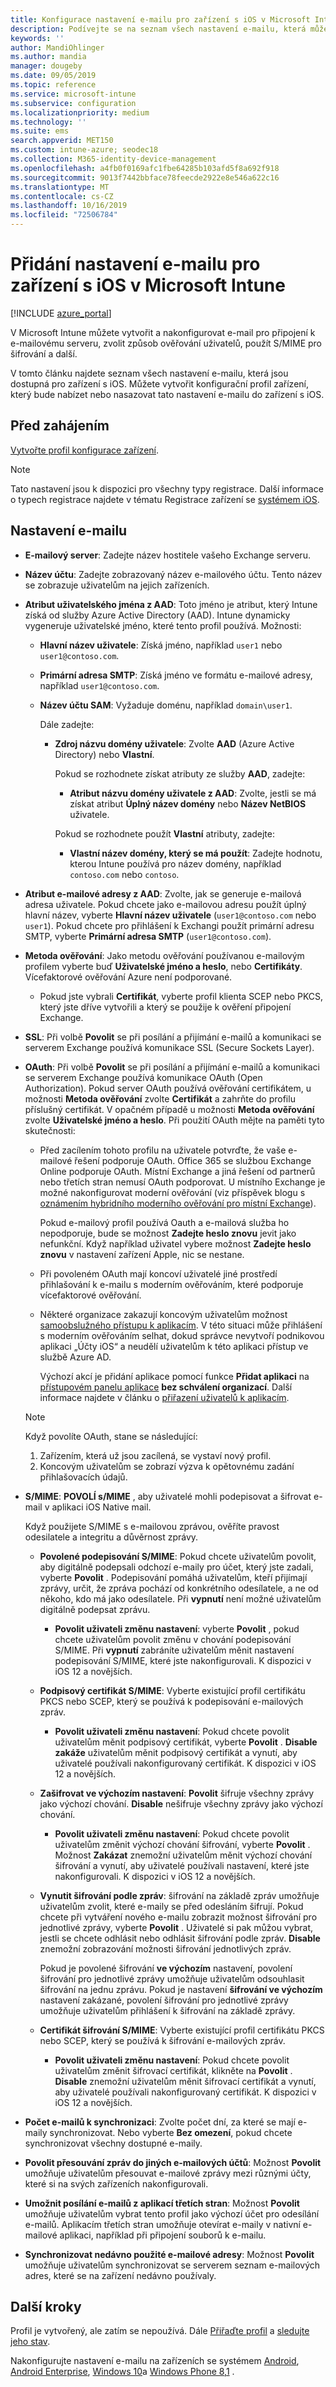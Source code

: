 ```yaml
---
title: Konfigurace nastavení e-mailu pro zařízení s iOS v Microsoft Intune – Azure | Microsoft Docs
description: Podívejte se na seznam všech nastavení e-mailu, která můžete nakonfigurovat a přidat do zařízení se systémem iOS v Microsoft Intune, včetně použití serverů Exchange a získání atributů z Azure Active Directory. Můžete taky povolit SSL, ověřovat uživatele pomocí certifikátů nebo uživatelského jména a hesla a synchronizovat e-mail na zařízeních s iOS pomocí profilů konfigurace zařízení v Microsoft Intune.
keywords: ''
author: MandiOhlinger
ms.author: mandia
manager: dougeby
ms.date: 09/05/2019
ms.topic: reference
ms.service: microsoft-intune
ms.subservice: configuration
ms.localizationpriority: medium
ms.technology: ''
ms.suite: ems
search.appverid: MET150
ms.custom: intune-azure; seodec18
ms.collection: M365-identity-device-management
ms.openlocfilehash: a4fb0f0169afc1fbe64285b103afd5f8a692f918
ms.sourcegitcommit: 9013f7442bbface78feecde2922e8e546a622c16
ms.translationtype: MT
ms.contentlocale: cs-CZ
ms.lasthandoff: 10/16/2019
ms.locfileid: "72506784"
---
```

# <a name="add-e-mail-settings-for-ios-devices-in-microsoft-intune"></a>Přidání nastavení e-mailu pro zařízení s iOS v Microsoft Intune

[!INCLUDE [azure_portal](../includes/azure_portal.md)]

V Microsoft Intune můžete vytvořit a nakonfigurovat e-mail pro připojení k e-mailovému serveru, zvolit způsob ověřování uživatelů, použít S/MIME pro šifrování a další.

V tomto článku najdete seznam všech nastavení e-mailu, která jsou dostupná pro zařízení s iOS. Můžete vytvořit konfigurační profil zařízení, který bude nabízet nebo nasazovat tato nastavení e-mailu do zařízení s iOS.

## <a name="before-you-begin"></a>Před zahájením

[Vytvořte profil konfigurace zařízení](../email-settings-configure.md).

> [!NOTE]
> Tato nastavení jsou k dispozici pro všechny typy registrace. Další informace o typech registrace najdete v tématu Registrace zařízení se [systémem iOS](../ios-enroll.md).

## <a name="email-settings"></a>Nastavení e-mailu

- **E-mailový server**: Zadejte název hostitele vašeho Exchange serveru.
- **Název účtu**: Zadejte zobrazovaný název e-mailového účtu. Tento název se zobrazuje uživatelům na jejich zařízeních.
- **Atribut uživatelského jména z AAD**: Toto jméno je atribut, který Intune získá od služby Azure Active Directory (AAD). Intune dynamicky vygeneruje uživatelské jméno, které tento profil používá. Možnosti:
  - **Hlavní název uživatele**: Získá jméno, například `user1` nebo `user1@contoso.com`.
  - **Primární adresa SMTP**: Získá jméno ve formátu e-mailové adresy, například `user1@contoso.com`.
  - **Název účtu SAM**: Vyžaduje doménu, například `domain\user1`.

    Dále zadejte:  
    - **Zdroj názvu domény uživatele**: Zvolte **AAD** (Azure Active Directory) nebo **Vlastní**.

      Pokud se rozhodnete získat atributy ze služby **AAD**, zadejte:
      - **Atribut názvu domény uživatele z AAD**: Zvolte, jestli se má získat atribut **Úplný název domény** nebo **Název NetBIOS** uživatele.

      Pokud se rozhodnete použít **Vlastní** atributy, zadejte:
      - **Vlastní název domény, který se má použít**: Zadejte hodnotu, kterou Intune používá pro název domény, například `contoso.com` nebo `contoso`.

- **Atribut e-mailové adresy z AAD**: Zvolte, jak se generuje e-mailová adresa uživatele. Pokud chcete jako e-mailovou adresu použít úplný hlavní název, vyberte **Hlavní název uživatele** (`user1@contoso.com` nebo `user1`). Pokud chcete pro přihlášení k Exchangi použít primární adresu SMTP, vyberte **Primární adresa SMTP** (`user1@contoso.com`).
- **Metoda ověřování**: Jako metodu ověřování používanou e-mailovým profilem vyberte buď **Uživatelské jméno a heslo**, nebo **Certifikáty**. Vícefaktorové ověřování Azure není podporované.
  - Pokud jste vybrali **Certifikát**, vyberte profil klienta SCEP nebo PKCS, který jste dříve vytvořili a který se použije k ověření připojení Exchange.
- **SSL**: Při volbě **Povolit** se při posílání a přijímání e-mailů a komunikaci se serverem Exchange používá komunikace SSL (Secure Sockets Layer).
- **OAuth**: Při volbě **Povolit** se při posílání a přijímání e-mailů a komunikaci se serverem Exchange používá komunikace OAuth (Open Authorization). Pokud server OAuth používá ověřování certifikátem, u možnosti **Metoda ověřování** zvolte **Certifikát** a zahrňte do profilu příslušný certifikát. V opačném případě u možnosti **Metoda ověřování** zvolte **Uživatelské jméno a heslo**. Při použití OAuth mějte na paměti tyto skutečnosti:

  - Před zacílením tohoto profilu na uživatele potvrďte, že vaše e-mailové řešení podporuje OAuth. Office 365 se službou Exchange Online podporuje OAuth. Místní Exchange a jiná řešení od partnerů nebo třetích stran nemusí OAuth podporovat. U místního Exchange je možné nakonfigurovat moderní ověřování (viz příspěvek blogu s [oznámením hybridního moderního ověřování pro místní Exchange](https://blogs.technet.microsoft.com/exchange/2017/12/06/announcing-hybrid-modern-authentication-for-exchange-on-premises/)).

    Pokud e-mailový profil používá Oauth a e-mailová služba ho nepodporuje, bude se možnost **Zadejte heslo znovu** jevit jako nefunkční. Když například uživatel vybere možnost **Zadejte heslo znovu** v nastavení zařízení Apple, nic se nestane.

  - Při povoleném OAuth mají koncoví uživatelé jiné prostředí přihlašování k e-mailu s moderním ověřováním, které podporuje vícefaktorové ověřování. 

  - Některé organizace zakazují koncovým uživatelům možnost [samoobslužného přístupu k aplikacím](https://docs.microsoft.com/azure/active-directory/manage-apps/manage-self-service-access). V této situaci může přihlášení s moderním ověřováním selhat, dokud správce nevytvoří podnikovou aplikaci „Účty iOS“ a neudělí uživatelům k této aplikaci přístup ve službě Azure AD.

    Výchozí akcí je přidání aplikace pomocí funkce **Přidat aplikaci** na [přístupovém panelu aplikace](https://docs.microsoft.com/azure/active-directory/user-help/active-directory-saas-access-panel-introduction) **bez schválení organizací**. Další informace najdete v článku o [přiřazení uživatelů k aplikacím](https://docs.microsoft.com/azure/active-directory/manage-apps/ways-users-get-assigned-to-applications).

  > [!NOTE]
  > Když povolíte OAuth, stane se následující:  
  > 1. Zařízením, která už jsou zacílená, se vystaví nový profil.
  > 2. Koncovým uživatelům se zobrazí výzva k opětovnému zadání přihlašovacích údajů.

- **S/MIME**: **POVOLÍ s/MIME** , aby uživatelé mohli podepisovat a šifrovat e-mail v aplikaci iOS Native mail. 

  Když použijete S/MIME s e-mailovou zprávou, ověříte pravost odesilatele a integritu a důvěrnost zprávy.

  - **Povolené podepisování S/MIME**: Pokud chcete uživatelům povolit, aby digitálně podepsali odchozí e-maily pro účet, který jste zadali, vyberte **Povolit** . Podepisování pomáhá uživatelům, kteří přijímají zprávy, určit, že zpráva pochází od konkrétního odesílatele, a ne od někoho, kdo má jako odesílatele. Při **vypnutí** není možné uživatelům digitálně podepsat zprávu.
    - **Povolit uživateli změnu nastavení**: vyberte **Povolit** , pokud chcete uživatelům povolit změnu v chování podepisování S/MIME. Při **vypnutí** zabráníte uživatelům měnit nastavení podepisování S/MIME, které jste nakonfigurovali. K dispozici v iOS 12 a novějších.

  - **Podpisový certifikát S/MIME**: Vyberte existující profil certifikátu PKCS nebo SCEP, který se používá k podepisování e-mailových zpráv.
    - **Povolit uživateli změnu nastavení**: Pokud chcete povolit uživatelům měnit podpisový certifikát, vyberte **Povolit** . **Disable zakáže** uživatelům měnit podpisový certifikát a vynutí, aby uživatelé používali nakonfigurovaný certifikát. K dispozici v iOS 12 a novějších.

  - **Zašifrovat ve výchozím nastavení**: **Povolit** šifruje všechny zprávy jako výchozí chování. **Disable** nešifruje všechny zprávy jako výchozí chování.
    - **Povolit uživateli změnu nastavení**: Pokud chcete povolit uživatelům změnit výchozí chování šifrování, vyberte **Povolit** . Možnost **Zakázat** znemožní uživatelům měnit výchozí chování šifrování a vynutí, aby uživatelé používali nastavení, které jste nakonfigurovali. K dispozici v iOS 12 a novějších.

  - **Vynutit šifrování podle zpráv**: šifrování na základě zpráv umožňuje uživatelům zvolit, které e-maily se před odesláním šifrují. Pokud chcete při vytváření nového e-mailu zobrazit možnost šifrování pro jednotlivé zprávy, vyberte **Povolit** . Uživatelé si pak můžou vybrat, jestli se chcete odhlásit nebo odhlásit šifrování podle zpráv. **Disable** znemožní zobrazování možnosti šifrování jednotlivých zpráv.

    Pokud je povolené šifrování **ve výchozím** nastavení, povolení šifrování pro jednotlivé zprávy umožňuje uživatelům odsouhlasit šifrování na jednu zprávu. Pokud je nastavení **šifrování ve výchozím** nastavení zakázané, povolení šifrování pro jednotlivé zprávy umožňuje uživatelům přihlášení k šifrování na základě zprávy.

  - **Certifikát šifrování S/MIME**: Vyberte existující profil certifikátu PKCS nebo SCEP, který se používá k šifrování e-mailových zpráv.
    - **Povolit uživateli změnu nastavení**: Pokud chcete povolit uživatelům změnit šifrovací certifikát, klikněte na **Povolit** . **Disable** znemožní uživatelům měnit šifrovací certifikát a vynutí, aby uživatelé používali nakonfigurovaný certifikát. K dispozici v iOS 12 a novějších.
- **Počet e-mailů k synchronizaci**: Zvolte počet dní, za které se mají e-maily synchronizovat. Nebo vyberte **Bez omezení**, pokud chcete synchronizovat všechny dostupné e-maily.
- **Povolit přesouvání zpráv do jiných e-mailových účtů**: Možnost **Povolit** umožňuje uživatelům přesouvat e-mailové zprávy mezi různými účty, které si na svých zařízeních nakonfigurovali.
- **Umožnit posílání e-mailů z aplikací třetích stran**: Možnost **Povolit** umožňuje uživatelům vybrat tento profil jako výchozí účet pro odesílání e-mailů. Aplikacím třetích stran umožňuje otevírat e-maily v nativní e-mailové aplikaci, například při připojení souborů k e-mailu.
- **Synchronizovat nedávno použité e-mailové adresy**: Možnost **Povolit** umožňuje uživatelům synchronizovat se serverem seznam e-mailových adres, které se na zařízení nedávno používaly.

## <a name="next-steps"></a>Další kroky

Profil je vytvořený, ale zatím se nepoužívá. Dále [Přiřaďte profil](../device-profile-assign.md) a [sledujte jeho stav](../device-profile-monitor.md).

Nakonfigurujte nastavení e-mailu na zařízeních se systémem [Android](../email-settings-android.md), [Android Enterprise](../email-settings-android-enterprise.md), [Windows 10](email-settings-windows-10.md)a [Windows Phone 8,1](email-settings-windows-phone-8-1.md) .
